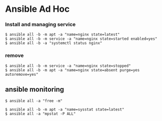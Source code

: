 # Ansible Ad Hoc
### Install and managing service
```
$ ansible all -b -m apt -a "name=nginx state=latest"
$ ansible all -b -m service -a "name=nginx state=started enabled=yes"
$ ansible all -b -a "systemctl status nginx"
```

### remove

```
$ ansible all -b -m service -a "name=nginx state=stopped"
$ ansible all -b -m apt -a "name=nginx state=absent purge=yes autoremove=yes"

```
## ansible  monitoring

```
$ ansible all -a "free -m"

$ ansible all -b -m apt -a "name=sysstat state=latest"
$ ansible all -a "mpstat -P ALL"

```

